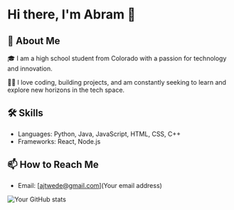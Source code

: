 
# Hi there, I'm Abram 👋

## 🚀 About Me

🎓 I am a high school student from Colorado with a passion for technology and innovation. 

👨‍💻 I love coding, building projects, and am constantly seeking to learn and explore new horizons in the tech space.


## 🛠 Skills
- Languages: Python, Java, JavaScript, HTML, CSS, C++
- Frameworks: React, Node.js

## 📫 How to Reach Me
- Email: [ajtwede@gmail.com](Your email address)


![Your GitHub stats](https://github-readme-stats.vercel.app/api?username=abram-twede&show_icons=true&theme=radical)


